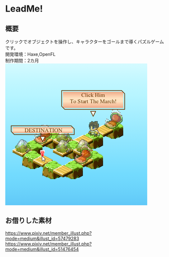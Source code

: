 # LeadMe!
## 概要
クリックでオブジェクトを操作し、キャラクターをゴールまで導くパズルゲームです。  
開発環境：Haxe,OpenFL  
制作期間：2カ月  
![スクリーンショット](https://raw.githubusercontent.com/t-hayashi00/LeadMe/master/image.png )
## お借りした素材
https://www.pixiv.net/member_illust.php?mode=medium&illust_id=57479283  
https://www.pixiv.net/member_illust.php?mode=medium&illust_id=51476454
